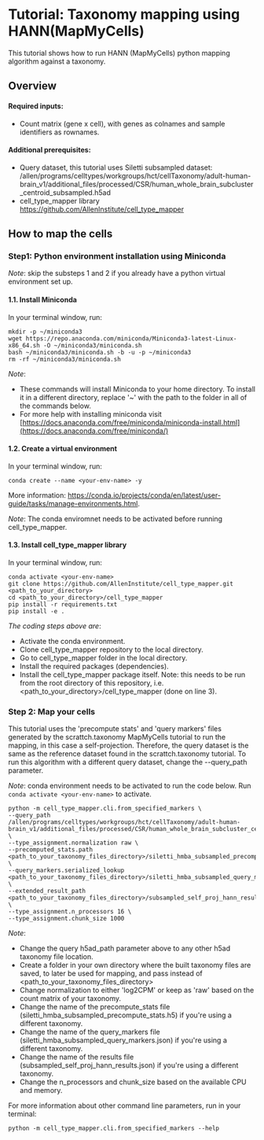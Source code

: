 # Tutorial: Taxonomy mapping using HANN(MapMyCells)

This tutorial shows how to run HANN (MapMyCells) python mapping algorithm against a taxonomy.

## Overview
#### Required inputs:

* Count matrix (gene x cell), with genes as colnames and sample identifiers as rownames.

#### Additional prerequisites:

* Query dataset, this tutorial uses Siletti subsampled dataset:
  /allen/programs/celltypes/workgroups/hct/cellTaxonomy/adult-human-brain_v1/additional_files/processed/CSR/human_whole_brain_subcluster_centroid_subsampled.h5ad
* cell_type_mapper library https://github.com/AllenInstitute/cell_type_mapper


## How to map the cells
### Step1: Python environment installation using Miniconda

*Note*: skip the substeps 1 and 2 if you already have a python virtual environment set up. 

#### 1.1. Install Miniconda

In your terminal window, run:
```
mkdir -p ~/miniconda3
wget https://repo.anaconda.com/miniconda/Miniconda3-latest-Linux-x86_64.sh -O ~/miniconda3/miniconda.sh
bash ~/miniconda3/miniconda.sh -b -u -p ~/miniconda3
rm -rf ~/miniconda3/miniconda.sh
```

*Note*:
* These commands will install Miniconda to your home directory. To install it in a different directory, replace '~' with the path to the folder in all of the commands below. 
* For more help with installing miniconda visit [https://docs.anaconda.com/free/miniconda/miniconda-install.html](https://docs.anaconda.com/free/miniconda/)

#### 1.2. Create a virtual environment

In your terminal window, run:
```
conda create --name <your-env-name> -y
```

More information: https://conda.io/projects/conda/en/latest/user-guide/tasks/manage-environments.html.

*Note*:
The conda enviromnet needs to be activated before running cell_type_mapper.

#### 1.3. Install cell_type_mapper library

In your terminal window, run:
```
conda activate <your-env-name>
git clone https://github.com/AllenInstitute/cell_type_mapper.git <path_to_your_directory>
cd <path_to_your_directory>/cell_type_mapper
pip install -r requirements.txt
pip install -e .
```

*The coding steps above are*:
* Activate the conda environment.
* Clone cell_type_mapper repository to the local directory.
* Go to cell_type_mapper folder in the local directory.
* Install the required packages (dependencies).
* Install the cell_type_mapper package itself. Note: this needs to be run from the root directory of this repository, i.e. <path_to_your_directory>/cell_type_mapper (done on line 3).

### Step 2: Map your cells

This tutorial uses the 'precompute stats' and 'query markers' files generated by the scrattch.taxonomy MapMyCells tutorial to run the mapping, in this case a self-projection. Therefore, the query dataset is the same as the reference dataset found in the scrattch.taxonomy tutorial. To run this algorithm with a different query dataset, change the --query_path parameter. 

*Note*: conda environment needs to be activated to run the code below. Run `conda activate <your-env-name>` to activate.

```
python -m cell_type_mapper.cli.from_specified_markers \
--query_path /allen/programs/celltypes/workgroups/hct/cellTaxonomy/adult-human-brain_v1/additional_files/processed/CSR/human_whole_brain_subcluster_centroid_subsampled.h5ad \
--type_assignment.normalization raw \
--precomputed_stats.path <path_to_your_taxonomy_files_directory>/siletti_hmba_subsampled_precompute_stats.h5 \
--query_markers.serialized_lookup <path_to_your_taxonomy_files_directory>/siletti_hmba_subsampled_query_markers.json \
--extended_result_path <path_to_your_taxonomy_files_directory>/subsampled_self_proj_hann_results.json \
--type_assignment.n_processors 16 \
--type_assignment.chunk_size 1000
```

*Note*:
* Change the query h5ad_path parameter above to any other h5ad taxonomy file location.
* Create a folder in your own directory where the built taxonomy files are saved, to later be used for mapping, and pass instead of <path_to_your_taxonomy_files_directory>
* Change normalization to either 'log2CPM' or keep as 'raw' based on the count matrix of your taxonomy.
* Change the name of the precompute_stats file (siletti_hmba_subsampled_precompute_stats.h5) if you're using a different taxonomy.
* Change the name of the query_markers file (siletti_hmba_subsampled_query_markers.json) if you're using a different taxonomy.
* Change the name of the results file (subsampled_self_proj_hann_results.json) if you're using a different taxonomy.
* Change the n_processors and chunk_size based on the available CPU and memory.

For more information about other command line parameters, run in your terminal:
```
python -m cell_type_mapper.cli.from_specified_markers --help
```
  

